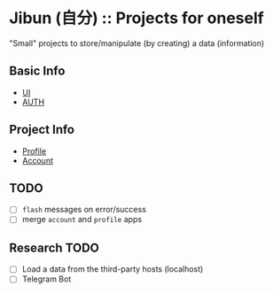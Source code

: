 # Jibun (自分) :: Projects for oneself
"Small" projects to store/manipulate (by creating) a data (information)

## Basic Info
- [UI](README/UI.md)
- [AUTH](README/REALM.md)
## Project Info
- [Profile](README/PROFILE.md)
- [Account](README/ACCOUNT.md)

## TODO
- [ ] `flash` messages on error/success
- [ ] merge `account` and `profile` apps

## Research TODO
- [ ] Load a data from the third-party hosts (localhost)
- [ ] Telegram Bot
